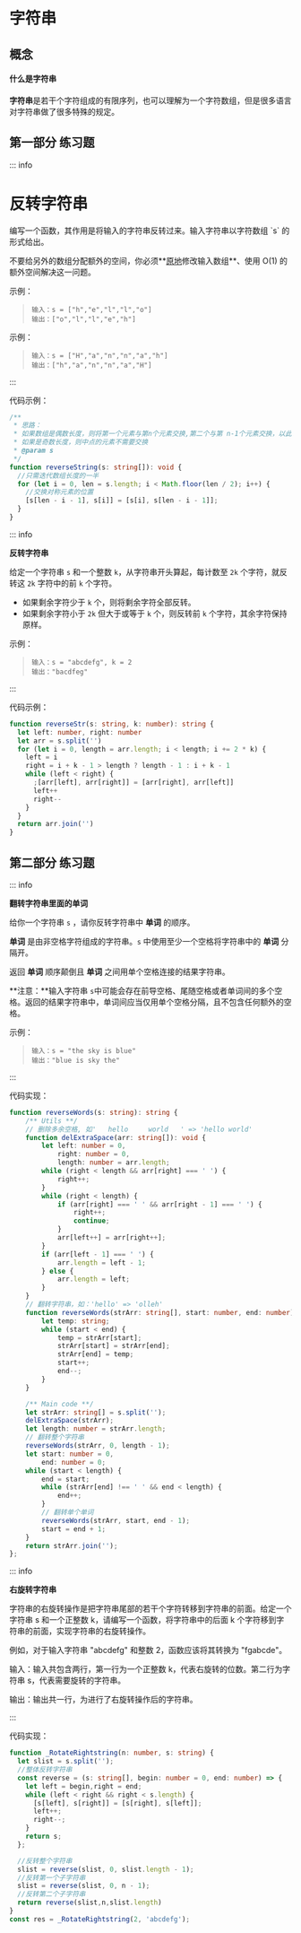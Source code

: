 # 字符串



## 概念

#### 什么是字符串

**字符串**是若干个字符组成的有限序列，也可以理解为一个字符数组，但是很多语言对字符串做了很多特殊的规定。



## 第一部分 练习题

::: info

<h1>反转字符串</h1>
编写一个函数，其作用是将输入的字符串反转过来。输入字符串以字符数组 `s` 的形式给出。

不要给另外的数组分配额外的空间，你必须**[原地](https://baike.baidu.com/item/原地算法)修改输入数组**、使用 O(1) 的额外空间解决这一问题。

示例：

> ```
> 输入：s = ["h","e","l","l","o"]
> 输出：["o","l","l","e","h"]
> ```

示例：

> ```
> 输入：s = ["H","a","n","n","a","h"]
> 输出：["h","a","n","n","a","H"]
> ```

:::

代码示例：

```typescript
/**
 * 思路：
 * 如果数组是偶数长度，则将第一个元素与第n个元素交换,第二个与第 n-1个元素交换，以此类推
 * 如果是奇数长度，则中点的元素不需要交换
 * @param s 
 */
function reverseString(s: string[]): void {
  //只需迭代数组长度的一半
  for (let i = 0, len = s.length; i < Math.floor(len / 2); i++) {
    //交换对称元素的位置
    [s[len - i - 1], s[i]] = [s[i], s[len - i - 1]];
  }
}

```

::: info

**反转字符串**

给定一个字符串 `s` 和一个整数 `k`，从字符串开头算起，每计数至 `2k` 个字符，就反转这 `2k` 字符中的前 `k` 个字符。

- 如果剩余字符少于 `k` 个，则将剩余字符全部反转。
- 如果剩余字符小于 `2k` 但大于或等于 `k` 个，则反转前 `k` 个字符，其余字符保持原样。

示例：

> ```
> 输入：s = "abcdefg", k = 2
> 输出："bacdfeg"
> ```

:::

代码示例：

```typescript
function reverseStr(s: string, k: number): string {
  let left: number, right: number
  let arr = s.split('')
  for (let i = 0, length = arr.length; i < length; i += 2 * k) {
    left = i
    right = i + k - 1 > length ? length - 1 : i + k - 1
    while (left < right) {
      ;[arr[left], arr[right]] = [arr[right], arr[left]]
      left++
      right--
    }
  }
  return arr.join('')
}
```



## 第二部分 练习题

::: info

**翻转字符串里面的单词**

给你一个字符串 `s` ，请你反转字符串中 **单词** 的顺序。

**单词** 是由非空格字符组成的字符串。`s` 中使用至少一个空格将字符串中的 **单词** 分隔开。

返回 **单词** 顺序颠倒且 **单词** 之间用单个空格连接的结果字符串。

**注意：**输入字符串 `s`中可能会存在前导空格、尾随空格或者单词间的多个空格。返回的结果字符串中，单词间应当仅用单个空格分隔，且不包含任何额外的空格。

示例：

> ```
> 输入：s = "the sky is blue"
> 输出："blue is sky the"
> ```

:::

代码实现：

```typescript
function reverseWords(s: string): string {
    /** Utils **/
    // 删除多余空格, 如'   hello     world   ' => 'hello world'
    function delExtraSpace(arr: string[]): void {
        let left: number = 0,
            right: number = 0,
            length: number = arr.length;
        while (right < length && arr[right] === ' ') {
            right++;
        }
        while (right < length) {
            if (arr[right] === ' ' && arr[right - 1] === ' ') {
                right++;
                continue;
            }
            arr[left++] = arr[right++];
        }
        if (arr[left - 1] === ' ') {
            arr.length = left - 1;
        } else {
            arr.length = left;
        }
    }
    // 翻转字符串，如：'hello' => 'olleh'
    function reverseWords(strArr: string[], start: number, end: number) {
        let temp: string;
        while (start < end) {
            temp = strArr[start];
            strArr[start] = strArr[end];
            strArr[end] = temp;
            start++;
            end--;
        }
    }

    /** Main code **/
    let strArr: string[] = s.split('');
    delExtraSpace(strArr);
    let length: number = strArr.length;
    // 翻转整个字符串
    reverseWords(strArr, 0, length - 1);
    let start: number = 0,
        end: number = 0;
    while (start < length) {
        end = start;
        while (strArr[end] !== ' ' && end < length) {
            end++;
        }
        // 翻转单个单词
        reverseWords(strArr, start, end - 1);
        start = end + 1;
    }
    return strArr.join('');
};
```

::: info

**右旋转字符串**

字符串的右旋转操作是把字符串尾部的若干个字符转移到字符串的前面。给定一个字符串 s 和一个正整数 k，请编写一个函数，将字符串中的后面 k 个字符移到字符串的前面，实现字符串的右旋转操作。

例如，对于输入字符串 "abcdefg" 和整数 2，函数应该将其转换为 "fgabcde"。

输入：输入共包含两行，第一行为一个正整数 k，代表右旋转的位数。第二行为字符串 s，代表需要旋转的字符串。

输出：输出共一行，为进行了右旋转操作后的字符串。

:::

代码实现：

```typescript
function _RotateRightstring(n: number, s: string) {
  let slist = s.split('');
  //整体反转字符串
  const reverse = (s: string[], begin: number = 0, end: number) => {
    let left = begin,right = end;
    while (left < right && right < s.length) {
      [s[left], s[right]] = [s[right], s[left]];
      left++;
      right--;
    }
    return s;
  };

  //反转整个字符串
  slist = reverse(slist, 0, slist.length - 1);
  //反转第一个子字符串
  slist = reverse(slist, 0, n - 1);
  //反转第二个子字符串
  return reverse(slist,n,slist.length)
}
const res = _RotateRightstring(2, 'abcdefg');

```

